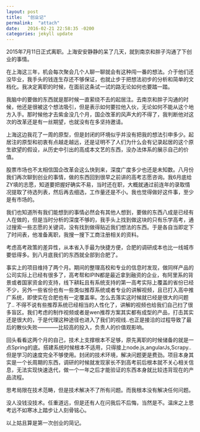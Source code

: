 ```yaml
---
layout: post
title:  "创业记"
permalink:  "attach"
date:   2016-02-21 22:58:35 -0200
categories: jekyll update
---
```


2015年7月11日正式离职。上海安安静静的呆了几天，就到南京和胖子沟通了下创业的事情。

在上海这三年，机会每次聚会几个人聊一聊就会有这种闯一番的想法。介于他们还没毕业，我手头的钱连生存还不够保证，也就止步于把想法初步的分析和简单的文档化。我决定离职的时候，在面前这条试一试的路无论如何也要踏一踏。

我脑中的要做的东西就是那时候一直萦绕不去的起居注。去南京和胖子沟通的时候，他还是很被这个想法吸引，但是表示如何要拉他入伙，无论如何不能从这个地方入手。那时候他才去紫金没几个月，国企改革的风声大的不得了，我判断他对这次的改革还是有一丝期望，也就没有在多坚持邀请。

上海这边我花了一周的原型，但是封闭的环境似乎并没有把我的想法引申多少。起居注的原型和初衷有点越走越远，还是证明不了人们为什么会有记录起居的这个原生欲望的假设，从历史中引出的高成本文艺的东西，没办法体系的展示自己的价值。

股票市场也不太相信国企改革会这么快到来，深度广度多少也还是未知数。八月份我们再次聊到创业的事情，做的东西回到很早之前讲的高考志愿咨询。我6月底给ZY填的志愿，知道要把握好确实不易，当时还在职，大概就通过前连年的录取情况提取了待选列表，然后再去细选，工作量还是不小。我也觉得做好这件事，至少是有市场的。

我们也知道所有我们能想到的事情必然会有其他人想到，要做的东西八成是已经有人在做的，但是当时分析的深度不够的，我手头上找到做这块的只有乐学高考，通过搜索一些志愿的关键词，没有找到做得贴近我们想法的东西。于是各自当即定下了时间表，他准备离职，我搜一搜下工商注册相关的资料。

考虑高考政策的差异性，从本省入手最为快捷方便，合肥的调研成本也比一线城市要低得多。到八月底我们的东西就全部到合肥了。

事实上的项目维持了两个月。期间的整理高校和专业的信息时发现，做同样产品的公司实际上已经有很多了，高考帮和IPIN都是最近拿到融资的企业，有阿里系的背景或者国家资金的支持，线下耕耘且有系统支持的第一高考实际上覆盖的省份已经不少，另外一些省份也有一些类似推荐系统或者专业的讲解视频，且已打入高中推广系统，即使实在合肥也有一定覆盖率。怎么去落实这时候就已经是很大的问题了.. 不得不说有些推荐系统已经相当的人性化了，讲解的视频也给我们自己扫了很多盲区。我们考虑的制作视频或者是wen推荐方案其实都有成型的产品，打击其实还是很大的，于是代理这种途径也进入了我们的视线..也正是接洽的过程导致了最后的散伙失败————比较高的投入，负责人的价值观影响。

回头看看这两个月的自己，技术上支撑根本不足够，原先离职的时候储备的就是一点Spring的底。搭建系统时候根本不适用，只得接上node.js,angularJs,Scrapy..但是学习的速度完全不够使用。封闭的技术环境，解决问题更是费劲。项目本身其实是一个长周期的东西，调研的时候就发现家长不到高考前后根本就不关心相关信息，无法实现快速迭代，做一个一年之后才能验证的东西本身就比较违背现在的产品流程。

思考局限在技术范畴，但是技术解决不了所有问题。而我根本没有解决任何问题。

没人没钱没技术。任重道远，但是还有人在问我后不后悔，当然是不。温床之上思考远不如寒冰上踏步让人刻骨铭心。

以上姑且算是第一次创业的简记。

